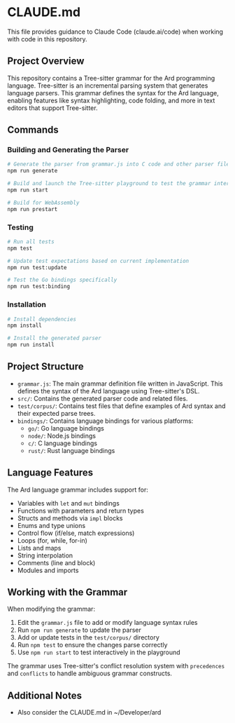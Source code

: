# CLAUDE.md

This file provides guidance to Claude Code (claude.ai/code) when working with code in this repository.

## Project Overview

This repository contains a Tree-sitter grammar for the Ard programming language. Tree-sitter is an incremental parsing system that generates language parsers. This grammar defines the syntax for the Ard language, enabling features like syntax highlighting, code folding, and more in text editors that support Tree-sitter.

## Commands

### Building and Generating the Parser

```bash
# Generate the parser from grammar.js into C code and other parser files
npm run generate

# Build and launch the Tree-sitter playground to test the grammar interactively
npm run start

# Build for WebAssembly
npm run prestart
```

### Testing

```bash
# Run all tests
npm test

# Update test expectations based on current implementation
npm run test:update

# Test the Go bindings specifically
npm run test:binding
```

### Installation

```bash
# Install dependencies
npm install

# Install the generated parser
npm run install
```

## Project Structure

- `grammar.js`: The main grammar definition file written in JavaScript. This defines the syntax of the Ard language using Tree-sitter's DSL.
- `src/`: Contains the generated parser code and related files.
- `test/corpus/`: Contains test files that define examples of Ard syntax and their expected parse trees.
- `bindings/`: Contains language bindings for various platforms:
  - `go/`: Go language bindings
  - `node/`: Node.js bindings
  - `c/`: C language bindings
  - `rust/`: Rust language bindings

## Language Features

The Ard language grammar includes support for:

- Variables with `let` and `mut` bindings
- Functions with parameters and return types
- Structs and methods via `impl` blocks
- Enums and type unions
- Control flow (if/else, match expressions)
- Loops (for, while, for-in)
- Lists and maps
- String interpolation
- Comments (line and block)
- Modules and imports

## Working with the Grammar

When modifying the grammar:

1. Edit the `grammar.js` file to add or modify language syntax rules
2. Run `npm run generate` to update the parser
3. Add or update tests in the `test/corpus/` directory
4. Run `npm test` to ensure the changes parse correctly
5. Use `npm run start` to test interactively in the playground

The grammar uses Tree-sitter's conflict resolution system with `precedences` and `conflicts` to handle ambiguous grammar constructs.

## Additional Notes

- Also consider the CLAUDE.md in ~/Developer/ard